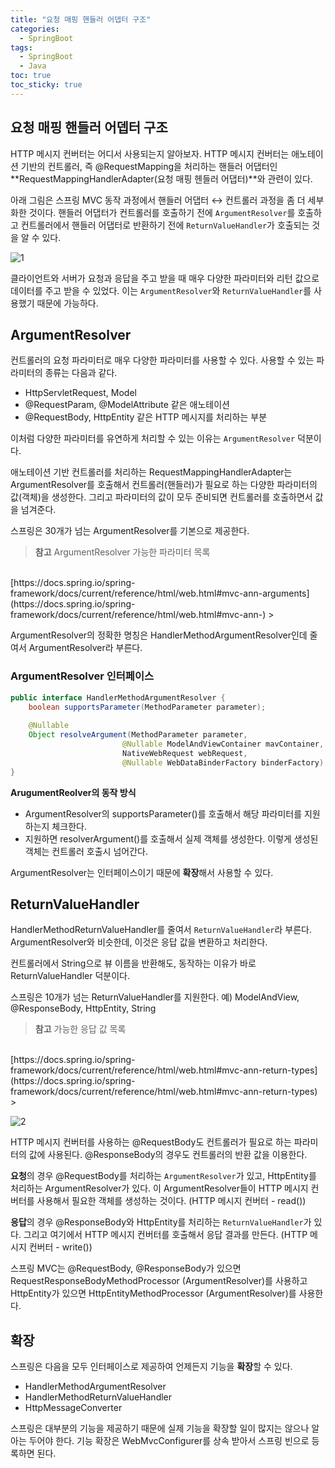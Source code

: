 ```yaml
---
title: "요청 매핑 핸들러 어뎁터 구조"
categories:
  - SpringBoot
tags:
  - SpringBoot
  - Java
toc: true
toc_sticky: true
---
```


## 요청 매핑 핸들러 어뎁터 구조

HTTP 메시지 컨버터는 어디서 사용되는지 알아보자. HTTP 메시지 컨버터는 애노테이션 기반의 컨트롤러, 즉 @RequestMapping을 처리하는 핸들러 어댑터인 **RequestMappingHandlerAdapter(요청 매핑 헨들러 어댑터)**와 관련이 있다.

아래 그림은 스프링 MVC 동작 과정에서 핸들러 어댑터 ↔ 컨트롤러 과정을 좀 더 세부화한 것이다. 핸들러 어댑터가 컨트롤러를 호출하기 전에 `ArgumentResolver`를 호출하고 컨트롤러에서 핸들러 어댑터로 반환하기 전에 `ReturnValueHandler`가 호출되는 것을 알 수 있다.

![1](https://user-images.githubusercontent.com/79130276/179934878-b8d27f12-0620-40d9-8985-3453dcf548c8.png)

클라이언트와 서버가 요청과 응답을 주고 받을 때 매우 다양한 파라미터와 리턴 값으로 데이터를 주고 받을 수 있었다. 이는 `ArgumentResolver`와 `ReturnValueHandler`를 사용했기 때문에 가능하다.

## ArgumentResolver

컨트롤러의 요청 파라미터로 매우 다양한 파라미터를 사용할 수 있다. 사용할 수 있는 파라미터의 종류는 다음과 같다.

- HttpServletRequest, Model
- @RequestParam, @ModelAttribute 같은 애노테이션
- @RequestBody, HttpEntity 같은 HTTP 메시지를 처리하는 부분

이처럼 다양한 파라미터를 유연하게 처리할 수 있는 이유는 `ArgumentResolver` 덕분이다.

애노테이션 기반 컨트롤러를 처리하는 RequestMappingHandlerAdapter는 ArgumentResolver를 호출해서 컨트롤러(핸들러)가 필요로 하는 다양한 파라미터의 값(객체)을 생성한다. 그리고 파라미터의 값이 모두 준비되면 컨트롤러를 호출하면서 값을 넘겨준다.

스프링은 30개가 넘는 ArgumentResolver를 기본으로 제공한다.

> **참고** ArgumentResolver 가능한 파라미터 목록
<br>
[https://docs.spring.io/spring-framework/docs/current/reference/html/web.html#mvc-ann-arguments](https://docs.spring.io/spring-framework/docs/current/reference/html/web.html#mvc-ann-)
> 

ArgumentResolver의 정확한 명칭은 HandlerMethodArgumentResolver인데 줄여서 ArgumentResolver라 부른다.

### ArgumentResolver 인터페이스

```java
public interface HandlerMethodArgumentResolver {
	boolean supportsParameter(MethodParameter parameter);
	
	@Nullable
	Object resolveArgument(MethodParameter parameter, 
                         @Nullable ModelAndViewContainer mavContainer,
                         NativeWebRequest webRequest, 
                         @Nullable WebDataBinderFactory binderFactory) throws Exception;
}
```

**ArugumentReolver의 동작 방식**

- ArgumentResolver의 supportsParameter()를 호출해서 해당 파라미터를 지원하는지 체크한다.
- 지원하면 resolverArgument()를 호출해서 실제 객체를 생성한다. 이렇게 생성된 객체는 컨트롤러 호출시 넘어간다.

ArgumentResolver는 인터페이스이기 때문에 **확장**해서 사용할 수 있다.

## ReturnValueHandler

HandlerMethodReturnValueHandler를 줄여서 `ReturnValueHandler`라 부른다. ArgumentResolver와 비슷한데, 이것은 응답 값을 변환하고 처리한다.

컨트롤러에서 String으로 뷰 이름을 반환해도, 동작하는 이유가 바로 ReturnValueHandler 덕분이다.

스프링은 10개가 넘는 ReturnValueHandler를 지원한다. 예) ModelAndView, @ResponseBody, HttpEntity, String

> **참고** 가능한 응답 값 목록
<br>
[https://docs.spring.io/spring-framework/docs/current/reference/html/web.html#mvc-ann-return-types](https://docs.spring.io/spring-framework/docs/current/reference/html/web.html#mvc-ann-return-types)
> 

![2](https://user-images.githubusercontent.com/79130276/179934889-02928a3f-ae6c-4615-a4a0-fe660b6e34cc.png)

HTTP 메시지 컨버터를 사용하는 @RequestBody도 컨트롤러가 필요로 하는 파라미터의 값에 사용된다. @ResponseBody의 경우도 컨트롤러의 반환 값을 이용한다.

**요청**의 경우 @RequestBody를 처리하는 `ArgumentResolver`가 있고, HttpEntity를 처리하는 ArgumentResolver가 있다. 이 ArgumentResolver들이 HTTP 메시지 컨버터를 사용해서 필요한 객체를 생성하는 것이다. (HTTP 메시지 컨버터 - read())

**응답**의 경우 @ResponseBody와 HttpEntity를 처리하는 `ReturnValueHandler`가 있다. 그리고 여기에서 HTTP 메시지 컨버터를 호출해서 응답 결과를 만든다. (HTTP 메시지 컨버터 - write())

스프링 MVC는 @RequestBody, @ResponseBody가 있으면 RequestResponseBodyMethodProcessor  (ArgumentResolver)를 사용하고 HttpEntity가 있으면 HttpEntityMethodProcessor (ArgumentResolver)를 사용한다.

## 확장

스프링은 다음을 모두 인터페이스로 제공하여 언제든지 기능을 **확장**할 수 있다.

- HandlerMethodArgumentResolver
- HandlerMethodReturnValueHandler
- HttpMessageConverter

스프링은 대부분의 기능을 제공하기 때문에 실제 기능을 확장할 일이 많지는 않으나 알아는 두어야 한다. 기능 확장은 WebMvcConfigurer를 상속 받아서 스프링 빈으로 등록하면 된다.